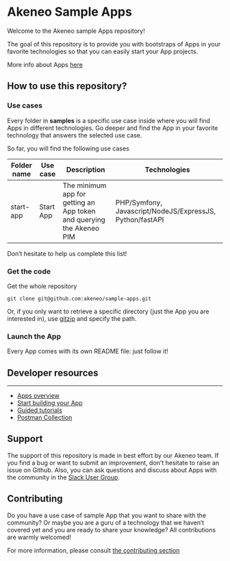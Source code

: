 # Akeneo Sample Apps
Welcome to the Akeneo sample Apps repository!

The goal of this repository is to provide you with bootstraps of Apps in your favorite technologies so that you can easily start your App projects.

More info about Apps [here](https://api.akeneo.com/apps/overview.html)

## How to use this repository?

### Use cases
Every folder in **samples** is a specific use case inside where you will find Apps in different technologies.
Go deeper and find the App in your favorite technology that answers the selected use case.

So far, you will find the following use cases

| Folder name | Use case                            | Description                                                          | Technologies                                             |
|-------------|-------------------------------------|----------------------------------------------------------------------|----------------------------------------------------------|
| start-app   | Start App | The minimum app for getting an App token and querying the Akeneo PIM | PHP/Symfony, Javascript/NodeJS/ExpressJS, Python/fastAPI |

Don’t hesitate to help us complete this list!

### Get the code
Get the whole repository
```
git clone git@github.com:akeneo/sample-apps.git
```
Or, if you only want to retrieve a specific directory (just the App you are interested in), use [gitzip](https://kinolien.github.io/gitzip/) and specify the path.

### Launch the App
Every App comes with its own README file: just follow it!

## Developer resources
---
- [Apps overview](https://api.akeneo.com/apps/overview.html)
- [Start building your App](https://api.akeneo.com/apps/homepage.html)
- [Guided tutorials](https://api.akeneo.com/tutorials/homepage.html)
- [Postman Collection](https://api.akeneo.com/apps/app-developer-tools.html)

## Support
The support of this repository is made in best effort by our Akeneo team.
If you find a bug or want to submit an improvement, don't hesitate to raise an issue on Github. Also, you can ask questions and discuss about Apps with the community in the [Slack User Group](https://akeneopim-ug.slack.com/messages/web-api/).

## Contributing
Do you have a use case of sample App that you want to share with the community? Or maybe you are a guru of a technology that we haven’t covered yet and you are ready to share your knowledge? All contributions are warmly welcomed!

For more information, please consult [the contributing section](CONTRIBUTING.md)
